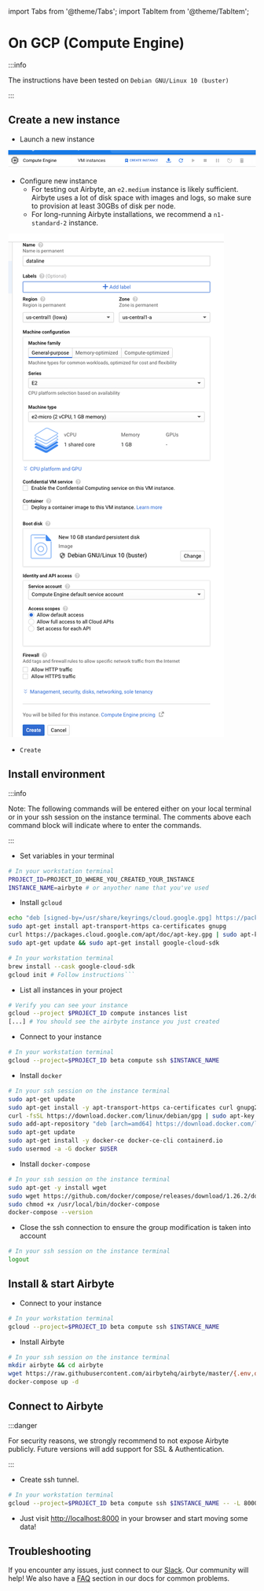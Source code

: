 import Tabs from '@theme/Tabs';
import TabItem from '@theme/TabItem';

# On GCP (Compute Engine)

:::info

The instructions have been tested on `Debian GNU/Linux 10 (buster)`

:::

## Create a new instance

* Launch a new instance

![](../.gitbook/assets/gcp_ce_launch.png)

* Configure new instance
  * For testing out Airbyte, an `e2.medium` instance is likely sufficient. Airbyte uses a lot of disk space with images and logs, so make sure to provision at least 30GBs of disk per node. 
  * For long-running Airbyte installations, we recommend a `n1-standard-2` instance.

![](../.gitbook/assets/gcp_ce_configure.png)

* `Create`

## Install environment

:::info

Note: The following commands will be entered either on your local terminal or in your ssh session on the instance terminal. The comments above each command block will indicate where to enter the commands.

:::

* Set variables in your terminal

```bash
# In your workstation terminal
PROJECT_ID=PROJECT_ID_WHERE_YOU_CREATED_YOUR_INSTANCE
INSTANCE_NAME=airbyte # or anyother name that you've used
```

* Install `gcloud`

<Tabs groupId="operating-systems">
<TabItem value="linux" label="Linux">

```bash
echo "deb [signed-by=/usr/share/keyrings/cloud.google.gpg] https://packages.cloud.google.com/apt cloud-sdk main" | sudo tee -a /etc/apt/sources.list.d/google-cloud-sdk.list
sudo apt-get install apt-transport-https ca-certificates gnupg
curl https://packages.cloud.google.com/apt/doc/apt-key.gpg | sudo apt-key --keyring /usr/share/keyrings/cloud.google.gpg add -
sudo apt-get update && sudo apt-get install google-cloud-sdk
```

</TabItem>
<TabItem value="mac" label="macOS">

```bash
# In your workstation terminal
brew install --cask google-cloud-sdk
gcloud init # Follow instructions```
```

</TabItem>
</Tabs>

* List all instances in your project

```bash
# Verify you can see your instance
gcloud --project $PROJECT_ID compute instances list
[...] # You should see the airbyte instance you just created
```

* Connect to your instance

```bash
# In your workstation terminal
gcloud --project=$PROJECT_ID beta compute ssh $INSTANCE_NAME
```

* Install `docker`

```bash
# In your ssh session on the instance terminal
sudo apt-get update
sudo apt-get install -y apt-transport-https ca-certificates curl gnupg2 software-properties-common
curl -fsSL https://download.docker.com/linux/debian/gpg | sudo apt-key add --
sudo add-apt-repository "deb [arch=amd64] https://download.docker.com/linux/debian buster stable"
sudo apt-get update
sudo apt-get install -y docker-ce docker-ce-cli containerd.io
sudo usermod -a -G docker $USER
```

* Install `docker-compose`

```bash
# In your ssh session on the instance terminal
sudo apt-get -y install wget
sudo wget https://github.com/docker/compose/releases/download/1.26.2/docker-compose-$(uname -s)-$(uname -m) -O /usr/local/bin/docker-compose
sudo chmod +x /usr/local/bin/docker-compose
docker-compose --version
```

* Close the ssh connection to ensure the group modification is taken into account

```bash
# In your ssh session on the instance terminal
logout
```

## Install & start Airbyte

* Connect to your instance

```bash
# In your workstation terminal
gcloud --project=$PROJECT_ID beta compute ssh $INSTANCE_NAME
```

* Install Airbyte

```bash
# In your ssh session on the instance terminal
mkdir airbyte && cd airbyte
wget https://raw.githubusercontent.com/airbytehq/airbyte/master/{.env,docker-compose.yaml}
docker-compose up -d
```

## Connect to Airbyte

:::danger

For security reasons, we strongly recommend to not expose Airbyte publicly. Future versions will add support for SSL & Authentication.

:::

* Create ssh tunnel.

```bash
# In your workstation terminal
gcloud --project=$PROJECT_ID beta compute ssh $INSTANCE_NAME -- -L 8000:localhost:8000 -N -f
```

* Just visit [http://localhost:8000](http://localhost:8000) in your browser and start moving some data!

## Troubleshooting

If you encounter any issues, just connect to our [Slack](https://slack.airbyte.io). Our community will help! We also have a [FAQ](../troubleshooting/on-deploying.md) section in our docs for common problems.

